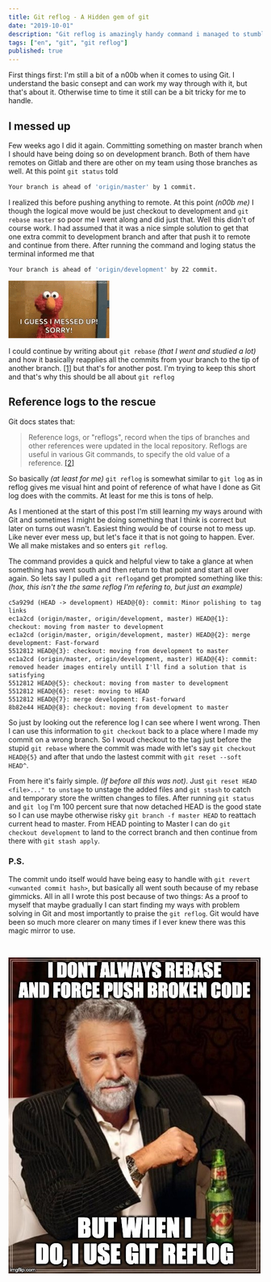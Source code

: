 ```yaml
---
title: Git reflog - A Hidden gem of git 
date: "2019-10-01"
description: "Git reflog is amazingly handy command i managed to stumbled upon to not that long ago. Let me tell you why."
tags: ["en", "git", "git reflog"]
published: true
---
```

First things first: I'm still a bit of a n00b when it comes to using Git. I understand the basic consept and can work my way through with it, but that's about it. Otherwise time to time it still can be a bit tricky for me to handle.

## I messed up

Few weeks ago I did it again. Committing something on master branch when I should have being doing so on development branch. Both of them have remotes on Gitlab and there are other on my team using those branches as well. At this point ```git status``` told 

```bash
Your branch is ahead of 'origin/master' by 1 commit.
```

I realized this before pushing anything to remote. At this point _(n00b me)_ I though the logical move would be just checkout to development and ```git rebase master``` so poor me I went along and did just that. Well this didn't of course work. I had assumed that it was a nice simple solution to get that one extra commit to development branch and after that push it to remote and continue from there. After running the command and loging status the terminal informed me that 

```bash
Your branch is ahead of 'origin/development' by 22 commit.
```

![elmo-shrug-iguess-imessed-up-gif](./messedUp.gif)

I could continue by writing about `git rebase` _(that I went and studied a lot)_ and how it basically reapplies all the commits from your branch to the tip of another branch. <a href="https://www.daolf.com/posts/git-series-part-2/#the-base-of-the-rebase" target="_blank" rel="noopener noreferrer" >[1]</a> but that's for another post. I'm trying to keep this short and that's why this should be all about `git reflog`

## Reference logs to the rescue

Git docs states that:

>Reference logs, or "reflogs", record when the tips of branches and other references were updated in the local repository. Reflogs are useful in various Git commands, to specify the old value of a reference. <a href="https://git-scm.com/docs/git-rebase#_description" target="_blank" rel="noopener noreferrer" >[2]</a>

So basically _(at least for me)_ `git reflog` is somewhat similar to `git log` as in reflog gives me visual hint and point of reference of what have I done as Git log does with the commits. At least for me this is tons of help. 

As I mentioned at the start of this post I'm still learning my ways around with Git and sometimes I might be doing something that I think is correct but later on turns out wasn't. Easiest thing would be of course not to mess up. Like never ever mess up, but let's face it that is not going to happen. Ever. We all make mistakes and so enters `git reflog`. 

The command provides a quick and helpful view to take a glance at when something has went south and then return to that point and start all over again. So lets say I pulled a `git reflog`and get prompted something like this: _(hox, this isn't the the same reflog I'm refering to, but just an example)_

```bash{7}{numberLines: false}
c5a929d (HEAD -> development) HEAD@{0}: commit: Minor polishing to tag links
ec1a2cd (origin/master, origin/development, master) HEAD@{1}: checkout: moving from master to development
ec1a2cd (origin/master, origin/development, master) HEAD@{2}: merge development: Fast-forward
5512812 HEAD@{3}: checkout: moving from development to master
ec1a2cd (origin/master, origin/development, master) HEAD@{4}: commit: removed header images entirely untill I'll find a solution that is satisfying
5512812 HEAD@{5}: checkout: moving from master to development
5512812 HEAD@{6}: reset: moving to HEAD
5512812 HEAD@{7}: merge development: Fast-forward
8b82e44 HEAD@{8}: checkout: moving from development to master
```

So just by looking out the reference log I can see where I went wrong. Then I can use this information to  `git checkout` back to a place where I made my commit on a wrong branch. So I woud checkout to the tag just before the stupid `git rebase` where the commit was made with let's say `git checkout HEAD@{5}` and after that undo the lastest commit with `git reset --soft HEAD^`. 

From here it's fairly simple. _(If before all this was not)_. Just `git reset HEAD <file>..." to unstage` to unstage the added files and `git stash` to catch and temporary store the written changes to files. After running `git status` and `git log` I'm 100 percent sure that now detached HEAD is the good state so I can use maybe otherwise risky `git branch -f master HEAD` to reattach current head to master. From HEAD pointing to Master I can do `git checkout development` to land to the correct branch and then continue from there with `git stash apply`.

### P.S.

The commit undo itself would have being easy to handle with `git revert <unwanted commit hash>`, but basically all went south because of my rebase gimmicks. All in all I wrote this post because of two things: As a proof to myself that maybe gradually I can start finding my ways with problem solving in Git and most importantly to praise the `git reflog`. Git would have been so much more clearer on many times if I ever knew there was this magic mirror to use.

<br>

![Even-The-Most-Interesting-Man-in-the-World-uses-git-reflog](./tmimitw.jpg)

<br>